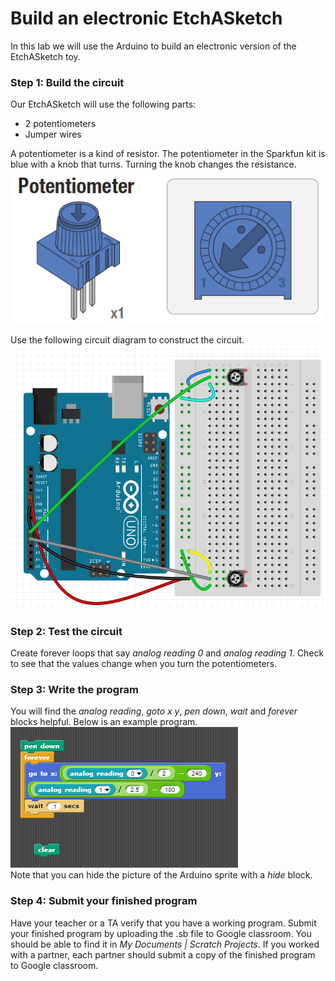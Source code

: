 # Build an electronic EtchASketch
In this lab we will use the Arduino to build an electronic version of the EtchASketch toy.

### Step 1: Build the circuit
Our EtchASketch will use the following parts:
- 2 potentiometers
- Jumper wires   
   
A potentiometer is a kind of resistor. The potentiometer in the Sparkfun kit is blue with a knob that turns. Turning the knob changes the resistance.  
![](Potentiometer.PNG)

Use the following circuit diagram to construct the circuit.    
![](EtchASketch.PNG)

### Step 2: Test the circuit
Create forever loops that say *analog reading 0* and *analog reading 1*. Check to see that the values change when you turn the potentiometers.

### Step 3: Write the program
You will find the *analog reading*, *goto x y*, *pen down*, *wait* and *forever* blocks helpful. Below is an example program.
![](EtchASketch2.PNG)   
Note that you can hide the picture of the Arduino sprite with a *hide* block.

### Step 4: Submit your finished program
Have your teacher or a TA verify that you have a working program. Submit your finished program by uploading the .sb file to Google classroom. You should be able to find it in *My Documents | Scratch Projects*. If you worked with a partner, each partner should submit a copy of the finished program to Google classroom.
